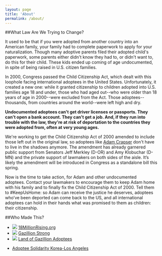 ```yaml
---
layout: page
title: 'About'
permalink: /about/
---
```

##What Law Are We Trying to Change?

It used to be that if you were adopted from another country into an American family, your family had to complete paperwork to apply for your naturalization. Though many adoptive parents filed their adopted child's paperwork, some parents either didn't know they had to, or didn't want to, do this for their child. These kids ended up coming of age undocumented, in spite of being raised in U.S. citizen families.

In 2000, Congress passed the Child Citizenship Act, which dealt with this loophole facing international adoptees in the United States. Unfortunately, it created a new one: while it granted citizenship to children adopted into U.S. families age 18 and under, those who had aged out--who were older than 18 years of age in 2000--were excluded from the Act. Those adoptees--thousands, from countries around the world--were left high and dry.

__Undocumented adoptees can't get driver licenses or passports. They can't open a bank account. They can't get a job. And, if they run into trouble with the law, they're at risk of deportation to the countries they were adopted from, often at very young ages.__

We're working to get the Child Citizenship Act of 2000 amended to include those left out in the original law, so adoptees like [Adam Crapser](http://keepushome.org/adams-story/) don't have to live in the shadows anymore. The amendment has already garnered public support from Senators Jeff Merkley (D-OR) and Amy Klobuchar (D-MN) and the private support of lawmakers on both sides of the aisle. It’s likely the amendment will be introduced in Congress as a standalone bill this spring.

Now is the time to take action, for Adam and other undocumented adoptees. Contact your lawmakers to encourage them to keep Adam home with his family and to finally fix the Child Citizenship Act of 2000. Tell them to #KeepUsHome: so Adam can receive the justice he deserves, adoptees who’ve been deported can come back to the US, and all international adoptees can hold in their hands what was promised to them as children: their citizenship.

##Who Made This?

<ul class="rig">
	<li>
		<img src="{{ site:baseurl }}/static/images/logos/18mr.png" />
		<span><a href="http://18millionrising.org">18MillionRising.org</a></span>
	</li>
	<li>
		<img src="{{ site:baseurl }}/static/images/logos/gazillionstrong.jpg" />
		<span><a href="http://wearegazillionstrong.org">Gazillion Strong</a></span>
	</li>
	<li>
		<img src="{{ site:baseurl }}/static/images/logos/gazillionadoptees.jpg" />
		<span><a href="http://landofgazillionadoptees.com">Land of Gazillion Adoptees</a></span>
	</li>
</ul>

<ul>
	<li>
		<a href="https://www.facebook.com/AdopteeSolidarityKoreaLosAngeles">Adoptee Solidarity Korea-Los Angeles</a>
	</li>
</ul>